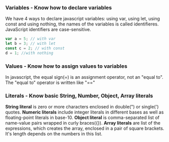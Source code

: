 <h3>Variables - Know how to declare variables</h3>
<p>We have 4 ways to declare javascript variables: using var, using let, using const and using nothing, the names of the variables is called identifieres. JavaScript identifiers are case-sensitive.</p>

```js
var a = 5; // with var
let b = 3; // with let
const c = 2; // with const
d = 1; //with nothing
```

<h3>Values - Know how to assign values to variables</h3>
<p>In javascript, the equal sign(=) is an assignment operator, not an "equal to". The "equal to" operator is written like "==" </p>


<h3>Literals - Know basic String, Number, Object, Array literals</h3>
<p><b>String literal</b> is zero or more characters enclosed in double(") or single(') quotes. 
<b>Numeric literals</b> include integer literals in different bases as well as floating-point literals in base-10. <b>Object literal</b> is comma-separated list of name-value pairs wrapped in curly braces({}). <b>Array literals</b> are list of the expressions, which creates the array, enclosed in a pair of square brackets. It's length depends on the numbers in this list.</p>


